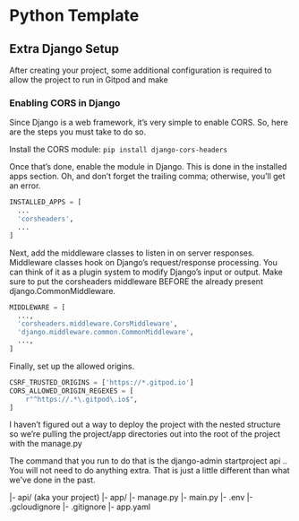 # Python Template
## Extra Django Setup
After creating your project, some additional configuration is required to allow the project to run in Gitpod and make 


### Enabling CORS in Django
Since Django is a web framework, it’s very simple to enable CORS. So, here are the steps you must take to do so.

Install the CORS module:
`pip install django-cors-headers`

Once that’s done, enable the module in Django. This is done in the installed apps section. Oh, and don’t forget the trailing comma; otherwise, you’ll get an error.

```python
INSTALLED_APPS = [
  ...
  'corsheaders',
  ...
]
```

Next, add the middleware classes to listen in on server responses. Middleware classes hook on Django’s request/response processing. You can think of it as a plugin system to modify Django’s input or output. Make sure to put the corsheaders middleware BEFORE the already present django.CommonMiddleware.

```python
MIDDLEWARE = [
  ...,
  'corsheaders.middleware.CorsMiddleware',
  'django.middleware.common.CommonMiddleware',
  ...,
]
```

Finally, set up the allowed origins.
```python
CSRF_TRUSTED_ORIGINS = ['https://*.gitpod.io']
CORS_ALLOWED_ORIGIN_REGEXES = [
    r"^https://.*\.gitpod\.io$",
]
```
I haven’t figured out a way to deploy the project with the nested structure so we’re pulling the project/app directories out into the root of the project with the manage.py

The command that you run to do that is the django-admin startproject api .. You will not need to do anything extra. That is just a little different than what we've done in the past.

|- api/ (aka your project)
|- app/
|- manage.py
|- main.py
|- .env
|- .gcloudignore
|- .gitignore
|- app.yaml